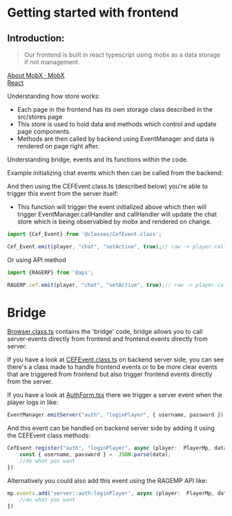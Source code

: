 
#  Getting started with frontend
>

## Introduction:
> Our frontend is built in react typescript using mobx as a data storage if not management.

[About MobX · MobX](https://mobx.js.org/README.html)<br>
[React](https://react.dev/)


Understanding how store works:
* Each page in the frontend has its own storage class described in the src/stores page
* This store is used to hold data and methods which control and update page components.
* Methods are then called by backend using EventManager and data is rendered on page right after.

>

Understanding bridge, events and its functions within the code.<br>



Example initializing chat events which then can be called from the backend:



And then using the CEFEvent.class.ts (described below) you're able to trigger this event from the server itself:

* This function will trigger the event initialized above which then will trigger EventManager.callHandler and callHandler will update the chat store which is being observabled by mobx and rendered on change.

```ts
import {Cef_Event} from '@classes/CefEvent.class';

Cef_Event.emit(player, "chat", "setActive", true);// raw -> player.call('client::eventManager', ['cef::chat:setActive', true]);

```
Or using API method
```typescript
import {RAGERP} from '@api';

RAGERP.cef.emit(player, "chat", "setActive", true);// raw -> player.call('client::eventManager', ['cef::chat:setActive', true]);
```

# Bridge

[Browser.class.ts](https://github.com/shr0x/ragemp-rp-gamemode/blob/main/source/client/classes/Browser.class.ts) contains the 'bridge' code, bridge allows you to call server-events directly from frontend and frontend events directly from server.

If you have a look at [CEFEvent.class.ts](https://github.com/shr0x/ragemp-rp-framework/blob/main/source/server/classes/CEFEvent.class.ts) on backend server side, you can see there's a class made to handle frontend events or to be more clear events that are triggered from frontend but also trigger frontend events directly from the server.

  

If you have a look at [AuthForm.tsx](https://github.com/shr0x/ragemp-rp-framework/blob/main/frontend/src/pages/auth/components/AuthForm.tsx) there we trigger a server event when the player logs in like:

```ts
EventManager.emitServer("auth", "loginPlayer", { username, password });
```

And this event can be handled on backend server side by adding it using the CEFEvent class methods:

```ts
CefEvent.register("auth", "loginPlayer", async (player:  PlayerMp, data:  string) => {
    const { username, password } =  JSON.parse(data);
    //do what you want
})
```

Alternatively you could also add this event using the RAGEMP API like:

```ts
mp.events.add('server::auth:loginPlayer', async (player:  PlayerMp, data:  string) => {
    //do what you want
})
```
